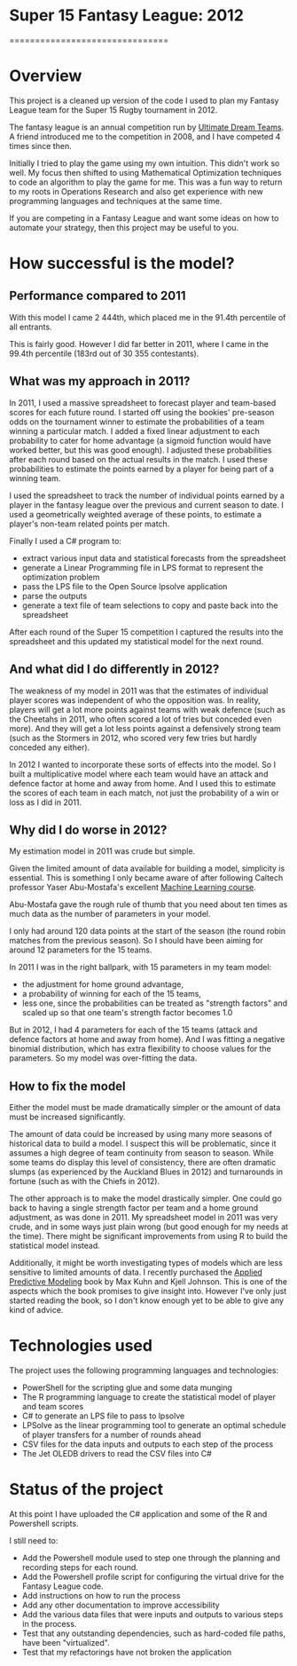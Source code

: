 # Super 15 Fantasy League: 2012
===============================

# Overview

This project is a cleaned up version of the code I used to plan my Fantasy League team for the Super 15 Rugby tournament in 2012. 

The fantasy league is an annual competition run by [Ultimate Dream Teams](http://ultimatedreamteams.com/site/current-games/item/20-super-rugby-fantasy-league.html).
A friend introduced me to the competition in 2008, and I have competed 4 times since then.

Initially I tried to play the game using my own intuition. This didn't work so well. 
My focus then shifted to using Mathematical Optimization techniques to code an algorithm to play the game for me. 
This was a fun way to return to my roots in Operations Research and also get experience with new programming languages and techniques at the same time.

If you are competing in a Fantasy League and want some ideas on how to automate your strategy, then this project may be useful to you.

# How successful is the model?

## Performance compared to 2011

With this model I came 2 444th, which placed me in the 91.4th percentile of all entrants.

This is fairly good. However I did far better in 2011, where I came in the 99.4th percentile (183rd out of 30 355 contestants).

## What was my approach in 2011?

In 2011, I used a massive spreadsheet to forecast player and team-based scores for each future round.
I started off using the bookies' pre-season odds on the tournament winner to estimate the probabilities of a team winning a particular match. 
I added a fixed linear adjustment to each probability to cater for home advantage (a sigmoid function would have worked better, but this was good enough).
I adjusted these probabilities after each round based on the actual results in the match.
I used these probabilities to estimate the points earned by a player for being part of a winning team.

I used the spreadsheet to track the number of individual points earned by a player in the fantasy league over the previous and current season to date.
I used a geometrically weighted average of these points, to estimate a player's non-team related points per match.

Finally I used a C# program to:
* extract various input data and statistical forecasts from the spreadsheet
* generate a Linear Programming file in LPS format to represent the optimization problem
* pass the LPS file to the Open Source lpsolve application
* parse the outputs
* generate a text file of team selections to copy and paste back into the spreadsheet

After each round of the Super 15 competition I captured the results into the spreadsheet and this updated my statistical model for the next round.

## And what did I do differently in 2012?

The weakness of my model in 2011 was that the estimates of individual player scores was independent of who the opposition was.
In reality, players will get a lot more points against teams with weak defence (such as the Cheetahs in 2011, who often scored a lot of tries but conceded even more).
And they will get a lot less points against a defensively strong team (such as the Stormers in 2012, who scored very few tries but hardly conceded any either).

In 2012 I wanted to incorporate these sorts of effects into the model.
So I built a multiplicative model where each team would have an attack and defence factor at home and away from home.
And I used this to estimate the scores of each team in each match, not just the probability of a win or loss as I did in 2011.

## Why did I do worse in 2012?

My estimation model in 2011 was crude but simple.

Given the limited amount of data available for building a model, simplicity is essential.
This is something I only became aware of after following Caltech professor Yaser Abu-Mostafa's 
excellent [Machine Learning course](https://www.youtube.com/playlist?list=PLD63A284B7615313A).

Abu-Mostafa gave the rough rule of thumb that you need about ten times as much data as the number of parameters in your model.

I only had around 120 data points at the start of the season (the round robin matches from the previous season).
So I should have been aiming for around 12 parameters for the 15 teams.

In 2011 I was in the right ballpark, with 15 parameters in my team model:
* the adjustment for home ground advantage,
* a probability of winning for each of the 15 teams,
* less one, since the probabilities can be treated as "strength factors" and scaled up so that one team's strength factor becomes 1.0

But in 2012, I had 4 parameters for each of the 15 teams (attack and defence factors at home and away from home).
And I was fitting a negative binomial distribution, which has extra flexibility to choose values for the parameters.
So my model was over-fitting the data.

## How to fix the model

Either the model must be made dramatically simpler or the amount of data must be increased significantly.

The amount of data could be increased by using many more seasons of historical data to build a model.
I suspect this will be problematic, since it assumes a high degree of team continuity from season to season.
While some teams do display this level of consistency, there are often dramatic slumps (as experienced by the Auckland Blues in 2012) and turnarounds in fortune (such as with the Chiefs in 2012).

The other approach is to make the model drastically simpler.
One could go back to having a single strength factor per team and a home ground adjustment, as was done in 2011.
My spreadsheet model in 2011 was very crude, and in some ways just plain wrong (but good enough for my needs at the time).
There might be significant improvements from using R to build the statistical model instead.

Additionally, it might be worth investigating types of models which are less sensitive to limited amounts of data.
I recently purchased the [Applied Predictive Modeling](http://appliedpredictivemodeling.com/) book by Max Kuhn and Kjell Johnson.
This is one of the aspects which the book promises to give insight into.
However I've only just started reading the book, so I don't know enough yet to be able to give any kind of advice.

# Technologies used

The project uses the following programming languages and technologies:
* PowerShell for the scripting glue and some data munging
* The R programming language to create the statistical model of player and team scores
* C# to generate an LPS file to pass to lpsolve
* LPSolve as the linear programming tool to generate an optimal schedule of player transfers for a number of rounds ahead
* CSV files for the data inputs and outputs to each step of the process
* The Jet OLEDB drivers to read the CSV files into C#

# Status of the project

At this point I have uploaded the C# application and some of the R and Powershell scripts.

I still need to:
* Add the Powershell module used to step one through the planning and recording steps for each round.
* Add the Powershell profile script for configuring the virtual drive for the Fantasy League code.
* Add instructions on how to run the process
* Add any other documentation to improve accessibility
* Add the various data files that were inputs and outputs to various steps in the process.
* Test that any outstanding dependencies, such as hard-coded file paths, have been "virtualized".
* Test that my refactorings have not broken the application
